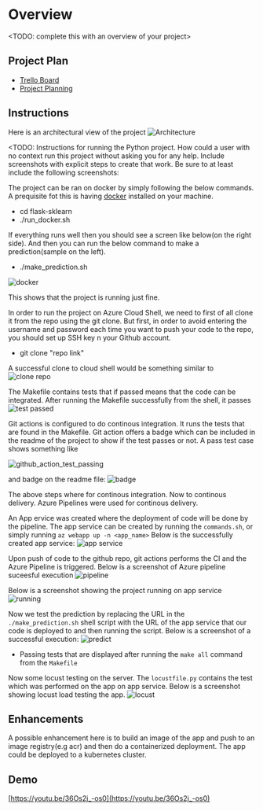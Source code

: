 # Overview

<TODO: complete this with an overview of your project>

## Project Plan

* [Trello Board](https://trello.com/b/XVbjZLDV/azurecicd)
* [Project Planning](https://docs.google.com/spreadsheets/d/138vBDuHU4xuIL37eIoY6uIUCuNEhC95ZWa06nhNH6wA/edit?usp=sharing)

## Instructions

Here is an architectural view of the project
![Architecture](./images/architecture.PNG)

<TODO:  Instructions for running the Python project.  How could a user with no context run this project without asking you for any help.  Include screenshots with explicit steps to create that work. Be sure to at least include the following screenshots:


The project can be ran on docker by simply following the below commands. A prequisite fot this is having [docker](https://www.docker.com) installed on your machine.

- cd flask-sklearn
- ./run_docker.sh

If everything runs well then you should see a screen like below(on the right side). And then you can run the below command to make a prediction(sample on the left). 
- ./make_prediction.sh

![docker](./images/app_on_docker_run.PNG)

This shows that the project is running just fine.

In order to run the project on Azure Cloud Shell, we need to first of all clone it from the repo using the git clone. But first, in order to avoid entering the username and password each time you want to push your code to the repo, you should set up SSH key n your Github account. 

- git clone "repo link"

A successful clone to cloud shell would be something similar to 
![clone repo](./images/clone_repo.PNG)

The Makefile contains tests that if passed means that the code can be integrated. After running the Makefile successfully from the shell, it passes
![test passed](./images/test_passed.PNG)

Git actions is configured to do continous integration. It runs the tests that are found in the Makefile. Git action offers a badge which can be included in the readme of the project to show if the test passes or not. A pass test case shows something like

![github_action_test_passing](./images/github_action_test_passing.PNG)

and badge on the readme file:
![badge](./images/badge.PNG)

The above steps where for continous integration. Now to continous delivery. Azure Pipelines were used for continous delivery.

An App ervice was created where the deployment of code will be done by the pipeline. The app service can be created by running the `commands.sh`, or simply running `az webapp up -n <app_name>` 
Below is the successfully created app service:
![app service](./images/app_service_created.PNG)

Upon push of code to the github repo, git actions performs the CI and the Azure Pipeline is triggered. Below is a screenshot of Azure pipeline suceesful execution
![pipeline](./images/azure_pipeline.PNG)

Below is a screenshot showing the project running on app service
![running](./images/running_on_app_service.PNG)

Now we test the prediction by replacing the URL in the `./make_prediction.sh` shell script with the URL of the app service that our code is deployed to and then running the script. Below is a screenshot of a successful execution:
![predict](./images/cloudshell_make_prediction.PNG)

* Passing tests that are displayed after running the `make all` command from the `Makefile`

Now some locust testing on the server. The `locustfile.py` contains the test which was performed on the app on app service. Below is a screenshot showing locust load testing the app.
![locust](./images/locust.PNG)


## Enhancements

A possible enhancement here is to build an image of the app and push to an image registry(e.g acr) and then do a containerized deployment. The app could be deployed to a kubernetes cluster.

## Demo 
[https://youtu.be/36Os2j_-os0](https://youtu.be/36Os2j_-os0)


